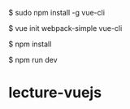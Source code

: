 

$ sudo npm install -g vue-cli    

$ vue init webpack-simple vue-cli

$ npm install

$ npm run dev 

# lecture-vuejs
